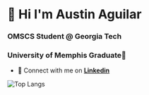 <h1 align="left"> 👋 Hi I'm Austin Aguilar </h1>
<h3 align="left"> OMSCS Student @ Georgia Tech </h3>
<h3 align="left"> University of Memphis Graduate🐯</h3>

- 💼 Connect with me on **[Linkedin]**

![Top Langs](https://github-readme-stats.vercel.app/api/top-langs/?username=austin-aguilar&layout=compact&theme=dark&hide_border=true)

[linkedin]: https://www.linkedin.com/in/austinaguilarmecs/ "Austin Aguilar's LinkedIn"
<!---
austin-aguilar/austin-aguilar is a ✨ special ✨ repository because its `README.md` (this file) appears on your GitHub profile.
You can click the Preview link to take a look at your changes.
--->

